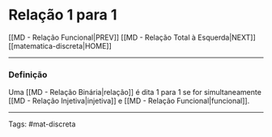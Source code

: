 # Relação 1 para 1

[[MD - Relação Funcional|PREV]]	[[MD - Relação Total à Esquerda|NEXT]]	[[matematica-discreta|HOME]]

---

### Definição

Uma [[MD - Relação Binária|relação]] é dita 1 para 1 se for simultaneamente [[MD - Relação Injetiva|injetiva]] e [[MD - Relação Funcional|funcional]].

---

Tags: #mat-discreta 